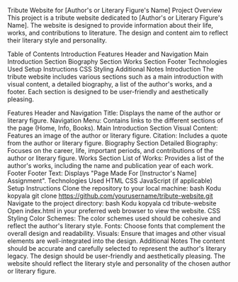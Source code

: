 Tribute Website for [Author's or Literary Figure's Name]
Project Overview
This project is a tribute website dedicated to [Author's or Literary Figure's Name]. The website is designed to provide information about their life, works, and contributions to literature. The design and content aim to reflect their literary style and personality.

Table of Contents
Introduction
Features
Header and Navigation
Main Introduction Section
Biography Section
Works Section
Footer
Technologies Used
Setup Instructions
CSS Styling
Additional Notes
Introduction
The tribute website includes various sections such as a main introduction with visual content, a detailed biography, a list of the author's works, and a footer. Each section is designed to be user-friendly and aesthetically pleasing.

Features
Header and Navigation
Title: Displays the name of the author or literary figure.
Navigation Menu: Contains links to the different sections of the page (Home, Info, Books).
Main Introduction Section
Visual Content: Features an image of the author or literary figure.
Citation: Includes a quote from the author or literary figure.
Biography Section
Detailed Biography: Focuses on the career, life, important periods, and contributions of the author or literary figure.
Works Section
List of Works: Provides a list of the author's works, including the name and publication year of each work.
Footer
Footer Text: Displays "Page Made For [Instructor's Name] Assignment".
Technologies Used
HTML
CSS
JavaScript (if applicable)
Setup Instructions
Clone the repository to your local machine:
bash
Kodu kopyala
git clone https://github.com/yourusername/tribute-website.git
Navigate to the project directory:
bash
Kodu kopyala
cd tribute-website
Open index.html in your preferred web browser to view the website.
CSS Styling
Color Schemes: The color schemes used should be cohesive and reflect the author's literary style.
Fonts: Choose fonts that complement the overall design and readability.
Visuals: Ensure that images and other visual elements are well-integrated into the design.
Additional Notes
The content should be accurate and carefully selected to represent the author's literary legacy.
The design should be user-friendly and aesthetically pleasing.
The website should reflect the literary style and personality of the chosen author or literary figure.
